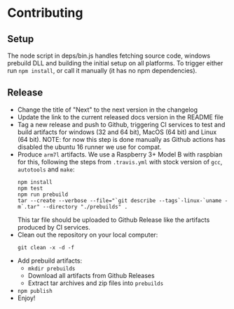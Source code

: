 # Contributing

## Setup

The node script in deps/bin.js handles fetching source code, windows prebuild DLL
and building the initial setup on all platforms. To trigger either run `npm install`,
or call it manually (it has no npm dependencies).

## Release

* Change the title of "Next" to the next version in the changelog
* Update the link to the current released docs version in the README file
* Tag a new release and push to Github, triggering CI services to test and build
  artifacts for windows (32 and 64 bit), MacOS (64 bit) and Linux (64 bit).
  NOTE: for now this step is done manually as Github actions has disabled the ubuntu 16 runner we use for compat.
* Produce `arm7l` artifacts. We use a Raspberry 3+ Model B with raspbian for
  this, following the steps from `.travis.yml` with stock version of `gcc`,
  `autotools` and `make`:
  ```
  npm install
  npm test
  npm run prebuild
  tar --create --verbose --file="`git describe --tags`-linux-`uname -m`.tar" --directory "./prebuilds" .
  ```
  This tar file should be uploaded to Github Release like the artifacts produced
  by CI services.
* Clean out the repository on your local computer:
  ```
  git clean -x -d -f
  ```
* Add prebuild artifacts:
  - `mkdir prebuilds`
  - Download all artifacts from Github Releases
  - Extract tar archives and zip files into `prebuilds`
* `npm publish`
* Enjoy!
